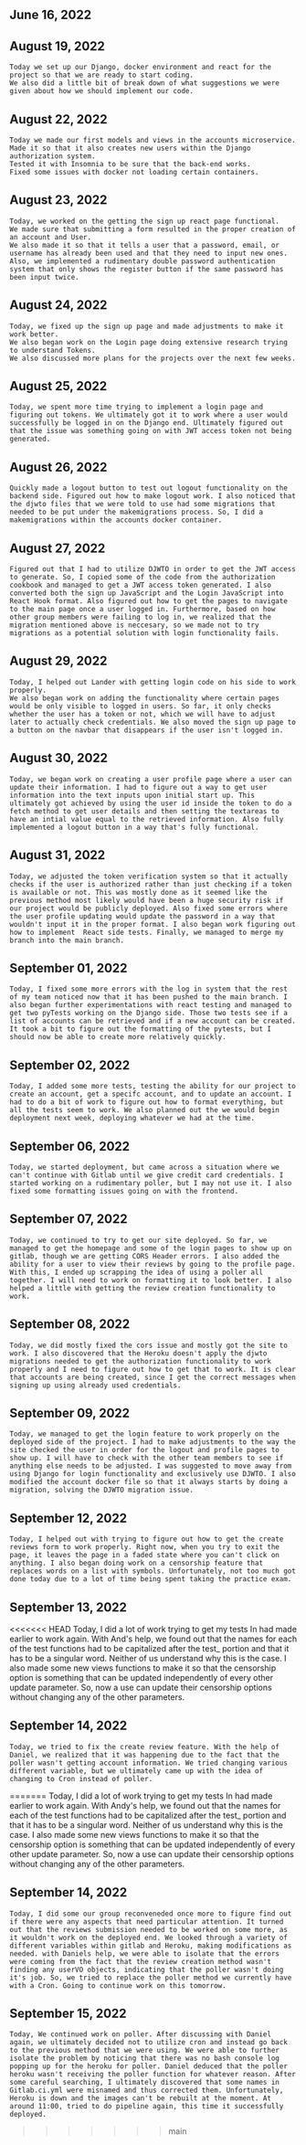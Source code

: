 ## June 16, 2022

## August 19, 2022
    Today we set up our Django, docker environment and react for the project so that we are ready to start coding. 
    We also did a little bit of break down of what suggestions we were given about how we should implement our code.
## August 22, 2022
    Today we made our first models and views in the accounts microservice.
    Made it so that it also creates new users within the Django authorization system.
    Tested it with Insomnia to be sure that the back-end works.
    Fixed some issues with docker not loading certain containers.

## August 23, 2022
    Today, we worked on the getting the sign up react page functional.
    We made sure that submitting a form resulted in the proper creation of an account and User.
    We also made it so that it tells a user that a password, email, or username has already been used and that they need to input new ones.
    Also, we implemented a rudimentary double password authentication system that only shows the register button if the same password has been input twice.

## August 24, 2022
    Today, we fixed up the sign up page and made adjustments to make it work better.
    We also began work on the Login page doing extensive research trying to understand Tokens.
    We also discussed more plans for the projects over the next few weeks.

## August 25, 2022
    Today, we spent more time trying to implement a login page and figuring out tokens. We ultimately got it to work where a user would successfully be logged in on the Django end. Ultimately figured out that the issue was something going on with JWT access token not being generated.

## August 26, 2022
    Quickly made a logout button to test out logout functionality on the backend side. Figured out how to make logout work. I also noticed that the djwto files that we were told to use had some migrations that needed to be put under the makemigrations process. So, I did a makemigrations within the accounts docker container.

## August 27, 2022
    Figured out that I had to utilize DJWTO in order to get the JWT access to generate. So, I copied some of the code from the authorization cookbook and managed to get a JWT access token generated. I also converted both the sign up JavaScript and the Login JavaScript into React Hook format. Also figured out how to get the pages to navigate to the main page once a user logged in. Furthermore, based on how other group members were failing to log in, we realized that the migration mentioned above is neccesary, so we made not to try migrations as a potential solution with login functionality fails.

## August 29, 2022
    Today, I helped out Lander with getting login code on his side to work properly.
    We also began work on adding the functionality where certain pages would be only visible to logged in users. So far, it only checks whether the user has a token or not, which we will have to adjust later to actually check credentials. We also moved the sign up page to a button on the navbar that disappears if the user isn't logged in.

## August 30, 2022
    Today, we began work on creating a user profile page where a user can update their information. I had to figure out a way to get user information into the text inputs upon initial start up. This ultimately got achieved by using the user id inside the token to do a fetch method to get user details and then setting the textareas to have an intial value equal to the retrieved information. Also fully implemented a logout button in a way that's fully functional.

## August 31, 2022
    Today, we adjusted the token verification system so that it actually checks if the user is authorized rather than just checking if a token is available or not. This was mostly done as it seemed like the previous method most likely would have been a huge security risk if our project would be publicly deployed. Also fixed some errors where the user profile updating would update the password in a way that wouldn't input it in the proper format. I also began work figuring out how to implement  React side tests. Finally, we managed to merge my branch into the main branch.

## September 01, 2022
    Today, I fixed some more errors with the log in system that the rest of my team noticed now that it has been pushed to the main branch. I also began further experimentations with react testing and managed to get two pyTests working on the Django side. Those two tests see if a list of accounts can be retrieved and if a new account can be created. It took a bit to figure out the formatting of the pytests, but I should now be able to create more relatively quickly.

## September 02, 2022
    Today, I added some more tests, testing the ability for our project to create an account, get a specifc account, and to update an account. I had to do a bit of work to figure out how to format everything, but all the tests seem to work. We also planned out the we would begin deployment next week, deploying whatever we had at the time.

## September 06, 2022 
    Today, we started deployment, but came across a situation where we can't continue with Gitlab until we give credit card credentials. I started working on a rudimentary poller, but I may not use it. I also fixed some formatting issues going on with the frontend.

## September 07, 2022
    Today, we continued to try to get our site deployed. So far, we managed to get the homepage and some of the login pages to show up on gitlab, though we are getting CORS Header errors. I also added the ability for a user to view their reviews by going to the profile page. With this, I ended up scrapping the idea of using a poller all together. I will need to work on formatting it to look better. I also helped a little with getting the review creation functionality to work.

## September 08, 2022
    Today, we did mostly fixed the cors issue and mostly got the site to work. I also discovered that the Heroku doesn't apply the djwto migrations needed to get the authorization functionality to work properly and I need to figure out how to get that to work. It is clear that accounts are being created, since I get the correct messages when signing up using already used credentials. 

## September 09, 2022
    Today, we managed to get the login feature to work properly on the deployed side of the project. I had to make adjustments to the way the site checked the user in order for the logout and profile pages to show up. I will have to check with the other team members to see if anything else needs to be adjusted. I was suggested to move away from using Django for login functionality and exclusively use DJWTO. I also modified the account docker file so that it always starts by doing a migration, solving the DJWTO migration issue.

## September 12, 2022
    Today, I helped out with trying to figure out how to get the create reviews form to work properly. Right now, when you try to exit the page, it leaves the page in a faded state where you can't click on anything. I also began doing work on a censorship feature that replaces words on a list with symbols. Unfortunately, not too much got done today due to a lot of time being spent taking the practice exam.

## September 13, 2022
<<<<<<< HEAD
    Today, I did a lot of work trying to get my tests In had made earlier to work again. With And's help, we found out that the names for each of the test functions had to be capitalized after the test_ portion and that it has to be a singular word. Neither of us understand why this is the case. I also made some new views functions to make it so that the censorship option is something that can be updated independently of every other update parameter. So, now a use can update their censorship options without changing any of the other parameters.

## September 14, 2022
    Today, we tried to fix the create review feature. With the help of Daniel, we realized that it was happening due to the fact that the poller wasn't getting account information. We tried changing various different variable, but we ultimately came up with the idea of changing to Cron instead of poller. 
=======
    Today, I did a lot of work trying to get my tests In had made earlier to work again. With Andy's help, we found out that the names for each of the test functions had to be capitalized after the test_ portion and that it has to be a singular word. Neither of us understand why this is the case. I also made some new views functions to make it so that the censorship option is something that can be updated independently of every other update parameter. So, now a use can update their censorship options without changing any of the other parameters.

## September 14, 2022

    Today, I did some our group reconveneded once more to figure find out if there were any aspects that need particular attention. It turned out that the reviews submission needed to be worked on some more, as it wouldn't work on the deployed end. We looked through a variety of different variables within gitlab and Heroku, making modifications as needed. with Daniels help, we were able to isolate that the errors were coming from the fact that the review creation method wasn't finding any userVO objects, indicating that the poller wasn't doing it's job. So, we tried to replace the poller method we currently have with a Cron. Going to continue work on this tomorrow. 
## September 15, 2022
    Today, We continued work on poller. After discussing with Daniel again, we ultimately decided not to utilize cron and instead go back to the previous method that we were using. We were able to further isolate the problem by noticing that there was no bash console log popping up for the heroku for poller. Daniel deduced that the poller heroku wasn't receiving the poller function for whatever reason. After some careful searching, I ultimately discovered that some names in Gitlab.ci.yml were misnamed and thus corrected them. Unfortunately, Heroku is down and the images can't be rebuilt at the moment. At around 11:00, tried to do pipeline again, this time it successfully deployed. 
>>>>>>> main
